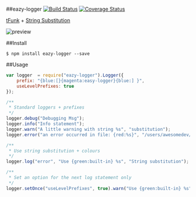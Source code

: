 ##eazy-logger [![Build Status](https://travis-ci.org/shakyShane/easy-logger.svg?branch=master)](https://travis-ci.org/shakyShane/easy-logger) [![Coverage Status](https://img.shields.io/coveralls/shakyShane/easy-logger.svg)](https://coveralls.io/r/shakyShane/easy-logger?branch=master)

[tFunk](https://github.com/shakyShane/tfunk) + [String Substitution](https://nodejs.org/docs/latest/api/console.html#console_console_log_data)

![preview](https://cl.ly/image/3K2E2d111l15/Screen%20Shot%202014-09-17%20at%2020.49.17.png)

##Install

```
$ npm install eazy-logger --save
```

##Usage

```js
var logger  = require("eazy-logger").Logger({
    prefix: "{blue:[}{magenta:easy-logger}{blue:] }",
    useLevelPrefixes: true
});
```

```js
/**
 * Standard loggers + prefixes
 */
logger.debug("Debugging Msg");
logger.info("Info statement");
logger.warn("A little warning with string %s", "substitution");
logger.error("an error occurred in file: {red:%s}", "/users/awesomedev/file.js");
```

```js
/**
 * Use string substitution + colours
 */
logger.log("error", "Use {green:built-in} %s", "String substitution");
```

```js
/**
 * Set an option for the next log statement only
 */
logger.setOnce("useLevelPrefixes", true).warn("Use {green:built-in} %s", "String substitution");
```